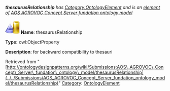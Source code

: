 ___thesaurusRelationship__ has [Category:OntologyElement](../../Category/OntologyElement "Category:OntologyElement") and is an [element of](../../Property/ElementOf "Property:ElementOf") [AOS AGROVOC Concept Server fundation ontology model](../../Submissions/AOS_AGROVOC_Concept_Server_fundation_ontology_model "Submissions:AOS AGROVOC Concept Server fundation ontology model")_


  




[![ObjectProperty](../../images/thumb/c/c3/ObjectProperty.gif/45px-ObjectProperty.gif)](../../Image/ObjectProperty.gif "ObjectProperty")
__Name__: thesaurusRelationship 


__Type:__ owl:ObjectProperty 


__Description__: for backward compatibility to thesauri 





Retrieved from "[http://ontologydesignpatterns.org/wiki/Submissions:AOS\_AGROVOC\_Concept\_Server\_fundation\_ontology\_model/thesaurusRelationship](../../Submissions/AOS_AGROVOC_Concept_Server_fundation_ontology_model/thesaurusRelationship)"
 [Category](http://ontologydesignpatterns.org/wiki/Special:Categories "Special:Categories"): [OntologyElement](../../Category/OntologyElement "Category:OntologyElement")